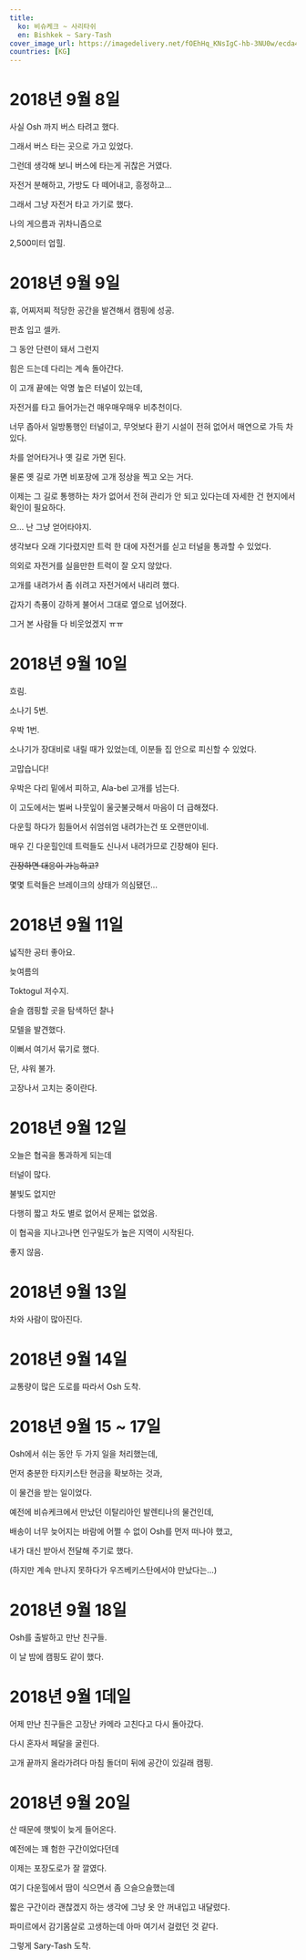 ```yaml
---
title:
  ko: 비슈케크 ~ 사리타쉬
  en: Bishkek ~ Sary-Tash
cover_image_url: https://imagedelivery.net/fOEhHq_KNsIgC-hb-3NU0w/ecda4d7e-24c9-4806-355f-13795103e600/post
countries: [KG]
---
```


# 2018년 9월 8일

<ui-lazy-image src="https://imagedelivery.net/fOEhHq_KNsIgC-hb-3NU0w/0ad67f6f-c4eb-4c35-ebd4-de64f6cc8800/post" />

사실 Osh 까지 버스 타려고 했다.

그래서 버스 타는 곳으로 가고 있었다.

<ui-lazy-image src="https://imagedelivery.net/fOEhHq_KNsIgC-hb-3NU0w/4f563aa9-6e94-471b-b8d5-d07364cb5000/post" />

그런데 생각해 보니 버스에 타는게 귀찮은 거였다.

자전거 분해하고, 가방도 다 떼어내고, 흥정하고...

<ui-lazy-image src="https://imagedelivery.net/fOEhHq_KNsIgC-hb-3NU0w/3d5ede71-dd8b-4d90-6273-414a29d9c500/post" />

그래서 그냥 자전거 타고 가기로 했다.

<ui-lazy-image src="https://imagedelivery.net/fOEhHq_KNsIgC-hb-3NU0w/53d4398f-dd07-4578-f32a-5a641154b200/post" />

나의 게으름과 귀차니즘으로

<ui-lazy-image src="https://imagedelivery.net/fOEhHq_KNsIgC-hb-3NU0w/4165cb20-3dbf-45bf-4a1b-3d9c259ea500/post" />

2,500미터 업힐.

# 2018년 9월 9일

<ui-lazy-image src="https://imagedelivery.net/fOEhHq_KNsIgC-hb-3NU0w/8333b131-de02-4e2a-d06c-1d074d886500/post" />

휴, 어찌저찌 적당한 공간을 발견해서 캠핑에 성공.

<ui-lazy-image src="https://imagedelivery.net/fOEhHq_KNsIgC-hb-3NU0w/9218430f-006a-4148-3dc1-afb18c728b00/post" />

판쵸 입고 셀카.

<ui-lazy-image src="https://imagedelivery.net/fOEhHq_KNsIgC-hb-3NU0w/98d407e3-450f-4774-e7b2-1e5633870400/post" />

그 동안 단련이 돼서 그런지

<ui-lazy-image src="https://imagedelivery.net/fOEhHq_KNsIgC-hb-3NU0w/bd5e34a4-d569-4da3-57cb-4e00f3301800/post" />

힘은 드는데 다리는 계속 돌아간다.

<ui-lazy-image src="https://imagedelivery.net/fOEhHq_KNsIgC-hb-3NU0w/161fb9ad-3c4c-41bc-cf71-2a6d5f681000/post" />

이 고개 끝에는 악명 높은 터널이 있는데,

<ui-lazy-image src="https://imagedelivery.net/fOEhHq_KNsIgC-hb-3NU0w/c23b99b9-0b6d-469d-afe6-9abbad915a00/post" />

자전거를 타고 들어가는건 매우매우매우 비추천이다.

너무 좁아서 일방통행인 터널이고, 무엇보다 환기 시설이 전혀 없어서 매연으로 가득 차있다.

<ui-lazy-image src="https://imagedelivery.net/fOEhHq_KNsIgC-hb-3NU0w/4fb07395-abd2-41be-5ca3-8a73c4e9f900/post" />

차를 얻어타거나 옛 길로 가면 된다.

물론 옛 길로 가면 비포장에 고개 정상을 찍고 오는 거다.

<ui-lazy-image src="https://imagedelivery.net/fOEhHq_KNsIgC-hb-3NU0w/8c3c69af-c67d-42b0-5825-69d2d073bc00/post" />

이제는 그 길로 통행하는 차가 없어서 전혀 관리가 안 되고 있다는데 자세한 건 현지에서 확인이 필요하다.

<ui-lazy-image src="https://imagedelivery.net/fOEhHq_KNsIgC-hb-3NU0w/ce4259a6-d50b-46fb-e21b-6eb978707400/post" />

으... 난 그냥 얻어타야지.

<ui-lazy-image src="https://imagedelivery.net/fOEhHq_KNsIgC-hb-3NU0w/3d0fe153-1430-4e07-320a-f8c088d61300/post" />

생각보다 오래 기다렸지만 트럭 한 대에 자전거를 싣고 터널을 통과할 수 있었다.

의외로 자전거를 실을만한 트럭이 잘 오지 않았다.

<ui-lazy-image src="https://imagedelivery.net/fOEhHq_KNsIgC-hb-3NU0w/177f5705-8b70-445c-6875-8bd384ae6e00/post" />

고개를 내려가서 좀 쉬려고 자전거에서 내리려 했다.

갑자기 측풍이 강하게 불어서 그대로 옆으로 넘어졌다.

그거 본 사람들 다 비웃었겠지 ㅠㅠ

# 2018년 9월 10일

<ui-lazy-image src="https://imagedelivery.net/fOEhHq_KNsIgC-hb-3NU0w/7f84c6d7-ac26-4ee3-b753-7117541c5800/post" />

흐림.

소나기 5번.

우박 1번.

<ui-lazy-image src="https://imagedelivery.net/fOEhHq_KNsIgC-hb-3NU0w/cace7ab9-c9d9-48ec-6c42-0b9f135d1400/post" />

소나기가 장대비로 내릴 때가 있었는데, 이분들 집 안으로 피신할 수 있었다.

고맙습니다!

<ui-lazy-image src="https://imagedelivery.net/fOEhHq_KNsIgC-hb-3NU0w/8974ce22-a52c-46dd-a9af-2f26f5085c00/post" />

우박은 다리 밑에서 피하고, Ala-bel 고개를 넘는다.

이 고도에서는 벌써 나뭇잎이 울긋불긋해서 마음이 더 급해졌다.

<ui-lazy-image src="https://imagedelivery.net/fOEhHq_KNsIgC-hb-3NU0w/70c5898f-fafe-41aa-394a-20b75e2b7900/post" />

다운힐 하다가 힘들어서 쉬엄쉬엄 내려가는건 또 오랜만이네.

매우 긴 다운힐인데 트럭들도 신나서 내려가므로 긴장해야 된다.

~~긴장하면 대응이 가능하고?~~

몇몇 트럭들은 브레이크의 상태가 의심됐던...

# 2018년 9월 11일

<ui-lazy-image src="https://imagedelivery.net/fOEhHq_KNsIgC-hb-3NU0w/db5f0b4d-ddd0-4a90-536f-ba762cfa2900/post" />

넓직한 공터 좋아요.

<ui-lazy-image src="https://imagedelivery.net/fOEhHq_KNsIgC-hb-3NU0w/87625d26-2fdb-4abe-443f-bc92f0812000/post" />

늦여름의

<ui-lazy-image src="https://imagedelivery.net/fOEhHq_KNsIgC-hb-3NU0w/7b7e300e-4a64-474d-4ab5-c3e974acbc00/post" />

Toktogul 저수지.

<ui-lazy-image src="https://imagedelivery.net/fOEhHq_KNsIgC-hb-3NU0w/d02d5a74-f3cb-48cc-6d90-ba41e2b35200/post" />

<ui-lazy-image src="https://imagedelivery.net/fOEhHq_KNsIgC-hb-3NU0w/7c04a895-5570-4820-c1d1-e11a11466300/post" />

<ui-lazy-image src="https://imagedelivery.net/fOEhHq_KNsIgC-hb-3NU0w/194d7973-27a3-47ec-1898-432e236d8800/post" />

<ui-lazy-image src="https://imagedelivery.net/fOEhHq_KNsIgC-hb-3NU0w/8d9c7b5d-8bf2-4c19-c6ae-7c26b1cd4100/post" />

<ui-lazy-image src="https://imagedelivery.net/fOEhHq_KNsIgC-hb-3NU0w/61f14594-87f8-4d9c-7b1c-a7bd2e74e900/post" />

슬슬 캠핑할 곳을 탐색하던 찰나

<ui-lazy-image src="https://imagedelivery.net/fOEhHq_KNsIgC-hb-3NU0w/85060a49-8564-4ddd-b8de-8eea6d4c1f00/post" />

<ui-lazy-image src="https://imagedelivery.net/fOEhHq_KNsIgC-hb-3NU0w/78cc891e-c1b3-4c4d-3fd4-3ce74e7dee00/post" />

모텔을 발견했다.

<ui-lazy-image src="https://imagedelivery.net/fOEhHq_KNsIgC-hb-3NU0w/bebe295d-399a-4a7f-ace4-221af9ba3200/post" />

이뻐서 여기서 묶기로 했다.

<ui-lazy-image src="https://imagedelivery.net/fOEhHq_KNsIgC-hb-3NU0w/87115f64-62a0-4757-9d20-43482636d100/post" />

단, 샤워 불가.

<ui-lazy-image src="https://imagedelivery.net/fOEhHq_KNsIgC-hb-3NU0w/f1d1968c-8b2f-4d63-8152-a43ede257b00/post" />

고장나서 고치는 중이란다.

# 2018년 9월 12일

<ui-lazy-image src="https://imagedelivery.net/fOEhHq_KNsIgC-hb-3NU0w/ec788cf2-68d1-406c-fdde-4955ac58ac00/post" />

오늘은 협곡을 통과하게 되는데

<ui-lazy-image src="https://imagedelivery.net/fOEhHq_KNsIgC-hb-3NU0w/2c843b0e-3458-4c6b-befc-608a8299da00/post" />

터널이 많다.

<ui-lazy-image src="https://imagedelivery.net/fOEhHq_KNsIgC-hb-3NU0w/a4c9dafc-2277-43f1-f850-f76a1d274800/post" />

불빛도 없지만

<ui-lazy-image src="https://imagedelivery.net/fOEhHq_KNsIgC-hb-3NU0w/b37374bb-4192-4fc1-b974-7b506a93ed00/post" />

다행히 짧고 차도 별로 없어서 문제는 없었음.

<ui-lazy-image src="https://imagedelivery.net/fOEhHq_KNsIgC-hb-3NU0w/01b17972-b0fd-4117-8349-200f7c848d00/post" />

이 협곡을 지나고나면 인구밀도가 높은 지역이 시작된다.

<ui-lazy-image src="https://imagedelivery.net/fOEhHq_KNsIgC-hb-3NU0w/4b6bffd2-0171-40d3-c90a-60d3062fbe00/post" />

좋지 않음.

# 2018년 9월 13일

<ui-lazy-image src="https://imagedelivery.net/fOEhHq_KNsIgC-hb-3NU0w/4da973f0-8090-4f73-cd14-640162213a00/post" />

차와 사람이 많아진다.

# 2018년 9월 14일

교통량이 많은 도로를 따라서 Osh 도착.

# 2018년 9월 15 ~ 17일

<ui-lazy-image src="https://imagedelivery.net/fOEhHq_KNsIgC-hb-3NU0w/88890fde-7951-4889-8aea-67bde2f4dd00/post" />

Osh에서 쉬는 동안 두 가지 일을 처리했는데,

<ui-lazy-image src="https://imagedelivery.net/fOEhHq_KNsIgC-hb-3NU0w/5eb087b8-7de8-45f0-6865-d6a2b98fc100/post" />

먼저 충분한 타지키스탄 현금을 확보하는 것과,

<ui-lazy-image src="https://imagedelivery.net/fOEhHq_KNsIgC-hb-3NU0w/a789b6f5-bf31-49dc-fdde-5472cfde2d00/post" />

이 물건을 받는 일이었다.

<ui-lazy-image src="https://imagedelivery.net/fOEhHq_KNsIgC-hb-3NU0w/2099bdeb-9639-4e35-9a0e-6f4530a42e00/post" />

예전에 비슈케크에서 만났던 이탈리아인 발렌티나의 물건인데,

배송이 너무 늦어지는 바람에 어쩔 수 없이 Osh를 먼저 떠나야 했고,

내가 대신 받아서 전달해 주기로 했다.

(하지만 계속 만나지 못하다가 우즈베키스탄에서야 만났다는...)

# 2018년 9월 18일

<ui-lazy-image src="https://imagedelivery.net/fOEhHq_KNsIgC-hb-3NU0w/8b8d7345-ae09-47bd-83bf-db9be1b7fa00/post" />

Osh를 출발하고 만난 친구들.

<ui-lazy-image src="https://imagedelivery.net/fOEhHq_KNsIgC-hb-3NU0w/a16b36bd-cf83-45b4-8f67-94c363384500/post" />

이 날 밤에 캠핑도 같이 했다.

# 2018년 9월 1데일

<ui-lazy-image src="https://imagedelivery.net/fOEhHq_KNsIgC-hb-3NU0w/9b968ff1-a98b-44aa-8242-a7e061ebc200/post" />

어제 만난 친구들은 고장난 카메라 고친다고 다시 돌아갔다.

<ui-lazy-image src="https://imagedelivery.net/fOEhHq_KNsIgC-hb-3NU0w/8f2a8f95-045d-4677-1e67-08c62bfa7700/post" />

다시 혼자서 페달을 굴린다.

<ui-lazy-image src="https://imagedelivery.net/fOEhHq_KNsIgC-hb-3NU0w/54b91506-6f72-4bc2-233f-f304a6bf9e00/post" />

고개 끝까지 올라가려다 마침 돌더미 뒤에 공간이 있길래 캠핑.

# 2018년 9월 20일

<ui-lazy-image src="https://imagedelivery.net/fOEhHq_KNsIgC-hb-3NU0w/ab92b29d-fb06-4d84-aa5b-b88aa9b10500/post" />

산 때문에 햇빛이 늦게 들어온다.

<ui-lazy-image src="https://imagedelivery.net/fOEhHq_KNsIgC-hb-3NU0w/ac86240e-8056-4f94-84de-51b23ba86600/post" />

예전에는 꽤 험한 구간이었다던데

<ui-lazy-image src="https://imagedelivery.net/fOEhHq_KNsIgC-hb-3NU0w/738b7cf4-db1c-4de0-7398-429cd0b9a900/post" />

이제는 포장도로가 잘 깔였다.

<ui-lazy-image src="https://imagedelivery.net/fOEhHq_KNsIgC-hb-3NU0w/29d5c455-6345-4173-31cc-b21351578400/post" />

여기 다운힐에서 땀이 식으면서 좀 으슬으슬했는데

짧은 구간이라 괜찮겠지 하는 생각에 그냥 옷 안 꺼내입고 내달렸다.

<ui-lazy-image src="https://imagedelivery.net/fOEhHq_KNsIgC-hb-3NU0w/ac45bd0c-8651-420c-f63d-2b88cddf5f00/post" />

파미르에서 감기몸살로 고생하는데 아마 여기서 걸렸던 것 같다.

<ui-lazy-image src="https://imagedelivery.net/fOEhHq_KNsIgC-hb-3NU0w/1faffe0e-6b4f-4523-3951-d95b3f12fd00/post" />

그렇게 Sary-Tash 도착.
